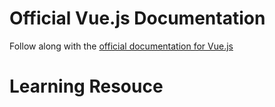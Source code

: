 # Official Vue.js Documentation
Follow along with the [official documentation for Vue.js](https://vuejs.org/v2/guide/)

# Learning Resouce
